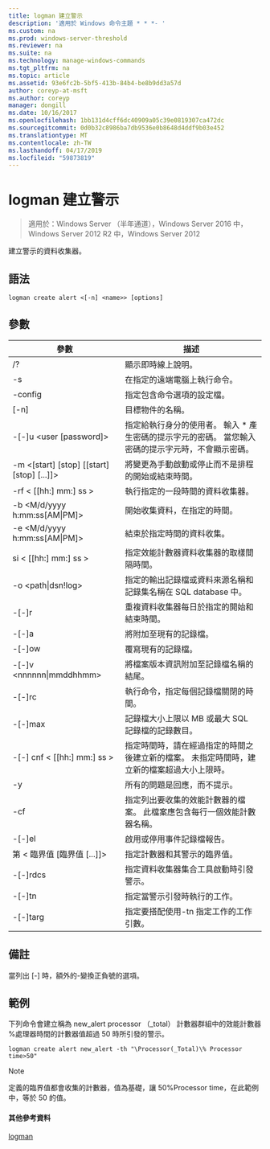 ```yaml
---
title: logman 建立警示
description: '適用於 Windows 命令主題 * * *- '
ms.custom: na
ms.prod: windows-server-threshold
ms.reviewer: na
ms.suite: na
ms.technology: manage-windows-commands
ms.tgt_pltfrm: na
ms.topic: article
ms.assetid: 93e6fc2b-5bf5-413b-84b4-be8b9dd3a57d
author: coreyp-at-msft
ms.author: coreyp
manager: dongill
ms.date: 10/16/2017
ms.openlocfilehash: 1bb131d4cff6dc40909a05c39e0819307ca472dc
ms.sourcegitcommit: 0d0b32c8986ba7db9536e0b8648d4ddf9b03e452
ms.translationtype: MT
ms.contentlocale: zh-TW
ms.lasthandoff: 04/17/2019
ms.locfileid: "59873819"
---
```

# <a name="logman-create-alert"></a>logman 建立警示

>適用於：Windows Server （半年通道），Windows Server 2016 中，Windows Server 2012 R2 中，Windows Server 2012

建立警示的資料收集器。  
  
## <a name="syntax"></a>語法  
```  
logman create alert <[-n] <name>> [options]  
```  
## <a name="parameters"></a>參數  
|參數|描述|  
|-------|--------|  
|/?|顯示即時線上說明。|  
|-s <computer name>|在指定的遠端電腦上執行命令。|  
|-config <value>|指定包含命令選項的設定檔。|  
|[-n] <name>|目標物件的名稱。|  
|-[-]u <user [password]>|指定給執行身分的使用者。 輸入 * 產生密碼的提示字元的密碼。 當您輸入密碼的提示字元時，不會顯示密碼。|  
|-m <[start] [stop] [[start] [stop] [...]]>|將變更為手動啟動或停止而不是排程的開始或結束時間。|  
|-rf < [[hh:] mm:] ss >|執行指定的一段時間的資料收集器。|  
|-b <M/d/yyyy h:mm:ss[AM&#124;PM]>|開始收集資料，在指定的時間。|  
|-e <M/d/yyyy h:mm:ss[AM&#124;PM]>|結束於指定時間的資料收集。|  
|si < [[hh:] mm:] ss >|指定效能計數器資料收集器的取樣間隔時間。|  
|-o <path&#124;dsn!log>|指定的輸出記錄檔或資料來源名稱和記錄集名稱在 SQL database 中。|  
|-[-]r|重複資料收集器每日於指定的開始和結束時間。|  
|-[-]a|將附加至現有的記錄檔。|  
|-[-]ow|覆寫現有的記錄檔。|  
|-[-]v <nnnnnn&#124;mmddhhmm>|將檔案版本資訊附加至記錄檔名稱的結尾。|  
|-[-]rc <task>|執行命令，指定每個記錄檔關閉的時間。|  
|-[-]max <value>|記錄檔大小上限以 MB 或最大 SQL 記錄檔的記錄數目。|  
|-[-] cnf < [[hh:] mm:] ss >|指定時間時，請在經過指定的時間之後建立新的檔案。 未指定時間時，建立新的檔案超過大小上限時。|  
|-y|所有的問題是回應，而不提示。|  
|-cf <filename>|指定列出要收集的效能計數器的檔案。 此檔案應包含每行一個效能計數器名稱。|  
|-[-]el|啟用或停用事件記錄檔報告。|  
|第 < 臨界值 [臨界值 [...]]>|指定計數器和其警示的臨界值。|  
|-[-]rdcs <name>|指定資料收集器集合工具啟動時引發警示。|  
|-[-]tn <task>|指定當警示引發時執行的工作。|  
|-[-]targ <argument>|指定要搭配使用-tn 指定工作的工作引數。|  
## <a name="remarks"></a>備註  
當列出 [-] 時，額外的-變換正負號的選項。  
## <a name="BKMK_examples"></a>範例  
下列命令會建立稱為 new_alert processor （_total） 計數器群組中的效能計數器 %處理器時間的計數器值超過 50 時所引發的警示。  
```  
logman create alert new_alert -th "\Processor(_Total)\% Processor time>50"  
```  
> [!NOTE]  
> 定義的臨界值都會收集的計數器，值為基礎，讓 50%Processor time，在此範例中，等於 50 的值。  
#### <a name="additional-references"></a>其他參考資料  
[logman](logman.md)  
